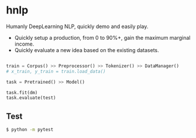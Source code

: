 # hnlp
Humanly DeepLearning NLP, quickly demo and easily play.

- Quickly setup a production, from 0 to 90%+, gain the maximum marginal income.
- Quickly evaluate a new idea based on the existing datasets.

```python

train = Corpus() >> Preprocessor() >> Tokenizer() >> DataManager()
# x_train, y_train = train.load_data()

task = Pretrained() >> Model() 

task.fit(dm)
task.evaluate(test)


```



## Test

```bash
$ python -m pytest
```




